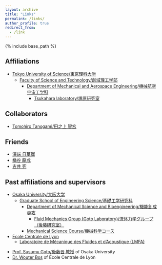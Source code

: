 ```yaml
---
layout: archive
title: "Links"
permalink: /links/
author_profile: true
redirect_from:
  - /link
---
```


{% include base_path %}

## Affiliations

- [Tokyo University of Science/東京理科大学](https://www.tus.ac.jp/)
  - [Faculty of Science and Technology/創域理工学部](https://dept.tus.ac.jp/st/)
    - [Department of Mechanical and Aerospace Engineering/機械航空宇宙工学科](https://www.rs.tus.ac.jp/me/index.html)
      - [Tsukahara laboratory/塚原研究室](https://www.rs.tus.ac.jp/~t2lab/index-j.html)

## Collaborators

- [Tomohiro Tanogami/田之上 智宏](https://sites.google.com/view/tomohiro-tanogami/home)

## Friends

- [澤端 日華瑠](https://hikaruri.jp/)
- [桶谷 龍成](http://labusers.net/~oketani/)
- [吉井 究](https://qyoshii.github.io/)

## Past affiliations and supervisors

- [Osaka University/大阪大学](https://www.osaka-u.ac.jp/)
  - [Graduate School of Engineering Science/基礎工学研究科](https://www.es.osaka-u.ac.jp/)
    - [Department of Mechanical Science and Bioengineering/機能創成専攻](http://www.me.es.osaka-u.ac.jp/msb/index.html)
      - [Fluid Mechanics Group (Goto Laboratory)/流体力学グループ（後藤研究室）](http://fm.me.es.osaka-u.ac.jp/)
    - [Mechanical Science Course/機械科学コース](http://www.me.es.osaka-u.ac.jp/msc/index.html)
- [École Centrale de Lyon](https://www.ec-lyon.fr/)
  - [Laboratoire de Mécanique des Fluides et d’Acoustique (LMFA)](http://lmfa.ec-lyon.fr/)
<!--
- [Université de Lyon](https://www.universite-lyon.fr/)
  - [École doctorale MEGA](https://edmega.universite-lyon.fr/)
-->
- [Prof. Susumu Goto/後藤晋 教授](http://fm.me.es.osaka-u.ac.jp/goto/) of Osaka University
- [Dr. Wouter Bos](http://lmfa.ec-lyon.fr/spip.php?article189) of École Centrale de Lyon
